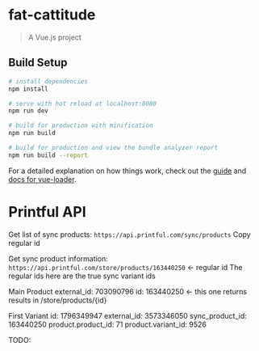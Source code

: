 # fat-cattitude

> A Vue.js project

## Build Setup

``` bash
# install dependencies
npm install

# serve with hot reload at localhost:8080
npm run dev

# build for production with minification
npm run build

# build for production and view the bundle analyzer report
npm run build --report
```

For a detailed explanation on how things work, check out the [guide](http://vuejs-templates.github.io/webpack/) and [docs for vue-loader](http://vuejs.github.io/vue-loader).


# Printful API
Get list of sync products:
`https://api.printful.com/sync/products`
Copy regular id

Get sync product information:
`https://api.printful.com/store/products/163440250` <- regular id
The regular ids here are the true sync variant ids

Main Product
external_id: 703090796
id: 163440250 <- this one returns results in /store/products/{id}

First Variant
id: 1796349947
external_id: 3573346050
sync_product_id: 163440250
product.product_id: 71
product.variant_id: 9526


TODO: